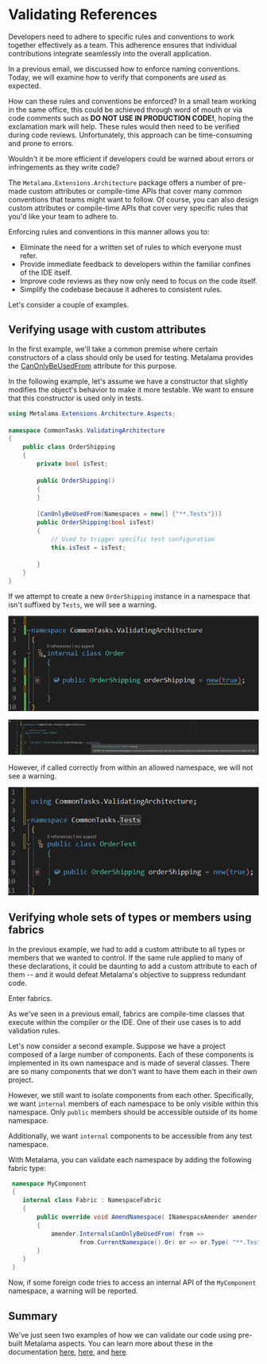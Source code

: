 # Validating References

Developers need to adhere to specific rules and conventions to work together effectively as a team. This adherence ensures that individual contributions integrate seamlessly into the overall application.

In a previous email, we discussed how to enforce naming conventions. Today, we will examine how to verify that components are _used_ as expected.

How can these rules and conventions be enforced? In a small team working in the same office, this could be achieved through word of mouth or via code comments such as **DO NOT USE IN PRODUCTION CODE!**, hoping the exclamation mark will help. These rules would then need to be verified during code reviews. Unfortunately, this approach can be time-consuming and prone to errors.

Wouldn't it be more efficient if developers could be warned about errors or infringements as they write code?

The `Metalama.Extensions.Architecture` package offers a number of pre-made custom attributes or compile-time APIs that cover many common conventions that teams might want to follow. Of course, you can also design custom attributes or compile-time APIs that cover very specific rules that you'd like your team to adhere to.

Enforcing rules and conventions in this manner allows you to:

- Eliminate the need for a written set of rules to which everyone must refer.
- Provide immediate feedback to developers within the familiar confines of the IDE itself.
- Improve code reviews as they now only need to focus on the code itself.
- Simplify the codebase because it adheres to consistent rules.

Let's consider a couple of examples.

## Verifying usage with custom attributes

In the first example, we'll take a common premise where certain constructors of a class should only be used for testing. Metalama provides the [CanOnlyBeUsedFrom](https://doc.postsharp.net/etalama/api/metalama-extensions-architecture-aspects-canonlybeusedfromattribute) attribute for this purpose.

In the following example, let's assume we have a constructor that slightly modifies the object's behavior to make it more testable. We want to ensure that this constructor is used only in tests.

```c#
using Metalama.Extensions.Architecture.Aspects;

namespace CommonTasks.ValidatingArchitecture
{
    public class OrderShipping
    {
        private bool isTest;

        public OrderShipping()
        {
        }

        [CanOnlyBeUsedFrom(Namespaces = new[] {"**.Tests"})]
        public OrderShipping(bool isTest)
        {
            // Used to trigger specific test configuration
            this.isTest = isTest;

        }
    }
}
```

If we attempt to create a new `OrderShipping` instance in a namespace that isn't suffixed by `Tests`, we will see a warning.

![](images/ValidatingTestWarning.jpg)

![](images/ValidationWarning.jpg)

However, if called correctly from within an allowed namespace, we will not see a warning.

![](images/ValidatingTestsNoWarning.jpg)

## Verifying whole sets of types or members using fabrics

In the previous example, we had to add a custom attribute to all types or members that we wanted to control. If the same rule applied to many of these declarations, it could be daunting to add a custom attribute to each of them -- and it would defeat Metalama's objective to suppress redundant code.

Enter fabrics.

As we've seen in a previous email, fabrics are compile-time classes that execute within the compiler or the IDE. One of their use cases is to add validation rules.

Let's now consider a second example. Suppose we have a project composed of a large number of components. Each of these components is implemented in its own namespace and is made of several classes. There are so many components that we don't want to have them each in their own project.

However, we still want to isolate components from each other. Specifically, we want `internal` members of each namespace to be only visible within this namespace. Only `public` members should be accessible outside of its home namespace.

Additionally, we want `internal` components to be accessible from any test namespace.

With Metalama, you can validate each namespace by adding the following fabric type:

```cs
 namespace MyComponent
 {
    internal class Fabric : NamespaceFabric
    {
        public override void AmendNamespace( INamespaceAmender amender )
        {
            amender.InternalsCanOnlyBeUsedFrom( from =>
                    from.CurrentNamespace().Or( or => or.Type( "**.Tests.**"  )));
        }
    }
 }
```

Now, if some foreign code tries to access an internal API of the `MyComponent` namespace, a warning will be reported.

## Summary

We've just seen two examples of how we can validate our code using pre-built Metalama aspects. You can learn more about these in the documentation [here](https://doc.metalama.net/conceptual/architecture/usage), [here](https://doc.metalama.net/conceptual/architecture/naming-conventions), and [here](https://doc.metalama.net/conceptual/architecture/internal-only-implement).


